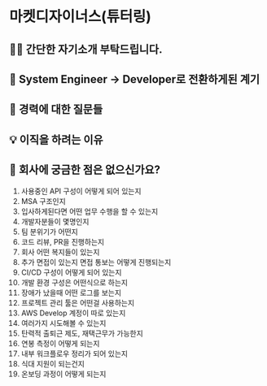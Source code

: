 # 마켓디자이너스(튜터링)

## 💁‍♂️ 간단한 자기소개 부탁드립니다.

## 🏬 System Engineer -> Developer로 전환하게된 계기

## 📝 경력에 대한 질문들

## 💡 이직을 하려는 이유

## 🚀 회사에 궁금한 점은 없으신가요?
1. 사용중인 API 구성이 어떻게 되어 있는지
2. MSA 구조인지
3. 입사하게된다면 어떤 업무 수행을 할 수 있는지
4. 개발자분들이 몇명인지
5. 팀 분위기가 어떤지
6. 코드 리뷰, PR을 진행하는지
7. 회사 어떤 복지들이 있는지
8. 추가 면접이 있는지 면접 통보는 어떻게 진행되는지
9. CI/CD 구성이 어떻게 되어 있는지
10. 개발 환경 구성은 어떤식으로 하는지
11. 장애가 났을때 어떤 로그를 보는지
12. 프로젝트 관리 툴은 어떤걸 사용하는지
13. AWS Develop 계정이 따로 있는지
14. 여러가지 시도해볼 수 있는지
15. 탄력적 출퇴근 제도, 재택근무가 가능한지
16. 연봉 측정이 어떻게 되는지
17. 내부 워크플로우 정리가 되어 있는지
18. 식대 지원이 되는건지
19. 온보딩 과정이 어떻게 되는지
